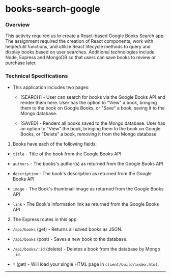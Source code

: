 # books-search-google

### Overview

This activity required us to create a React-based Google Books Search app. The assignment required the creation of React components, work with helper/util functions, and utilize React lifecycle methods to query and display books based on user searches. Additional technologies include Node, Express and MongoDB so that users can save books to review or purchase later.

### Technical Specifications

* This application includes two pages:

  * [SEARCH] - User can search for books via the Google Books API and render them here. User has the option to "View" a book, bringing them to the book on Google Books, or "Save" a book, saving it to the Mongo database.

  * [SAVED] - Renders all books saved to the Mongo database. User has an option to "View" the book, bringing them to the book on Google Books, or "Delete" a book, removing it from the Mongo database.

1. Books have each of the following fields:

* `title` - Title of the book from the Google Books API

* `authors` - The books's author(s) as returned from the Google Books API

* `description` - The book's description as returned from the Google Books API

* `image` - The Book's thumbnail image as returned from the Google Books API

* `link` - The Book's information link as returned from the Google Books API


2. The Express routes in this app:

* `/api/books` (get) - Returns all saved books as JSON.

* `/api/books` (post) - Saves a new book to the database.

* `/api/books/:id` (delete) - Deletes a book from the database by Mongo `_id`.

* `*` (get) - Will load your single HTML page in `client/build/index.html`.

- - -